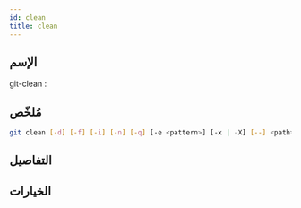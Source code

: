 ```yaml
---
id: clean
title: clean
---
```


## الإسم
git-clean : 

## مُلخّص

<!--DOCUSAURUS_CODE_TABS-->
<!--الأمر-->
```bash
git clean [-d] [-f] [-i] [-n] [-q] [-e <pattern>] [-x | -X] [--] <path>…​
```
<!--END_DOCUSAURUS_CODE_TABS-->

## التفاصيل

## الخيارات

